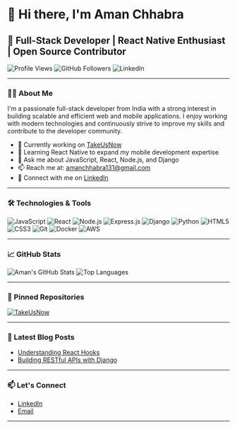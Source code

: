 # 👋 Hi there, I'm Aman Chhabra

## 🚀 Full-Stack Developer | React Native Enthusiast | Open Source Contributor

![Profile Views](https://komarev.com/ghpvc/?username=a123m&style=flat-square)
![GitHub Followers](https://img.shields.io/github/followers/a123m?style=social)
![LinkedIn](https://img.shields.io/badge/LinkedIn-aman%20chhabra-blue?logo=linkedin&style=flat-square)

---

### 🧑‍💻 About Me

I'm a passionate full-stack developer from India with a strong interest in building scalable and efficient web and mobile applications. I enjoy working with modern technologies and continuously strive to improve my skills and contribute to the developer community.

- 🔭 Currently working on [TakeUsNow](https://github.com/a123m/TakeUsNow)
- 🌱 Learning React Native to expand my mobile development expertise
- 💬 Ask me about JavaScript, React, Node.js, and Django
- 📫 Reach me at: amanchhabra131@gmail.com
- 💼 Connect with me on [LinkedIn](https://www.linkedin.com/in/amanchhabra131/)

---

### 🛠️ Technologies & Tools

![JavaScript](https://img.shields.io/badge/-JavaScript-black?logo=javascript)
![React](https://img.shields.io/badge/-React-black?logo=react)
![Node.js](https://img.shields.io/badge/-Node.js-black?logo=node.js)
![Express.js](https://img.shields.io/badge/-Express.js-black?logo=express)
![Django](https://img.shields.io/badge/-Django-black?logo=django)
![Python](https://img.shields.io/badge/-Python-black?logo=python)
![HTML5](https://img.shields.io/badge/-HTML5-black?logo=html5)
![CSS3](https://img.shields.io/badge/-CSS3-black?logo=css3)
![Git](https://img.shields.io/badge/-Git-black?logo=git)
![Docker](https://img.shields.io/badge/-Docker-black?logo=docker)
![AWS](https://img.shields.io/badge/-AWS-black?logo=amazon-aws)

---

### 📈 GitHub Stats

![Aman's GitHub Stats](https://github-readme-stats.vercel.app/api?username=a123m&show_icons=true&theme=radical)
![Top Languages](https://github-readme-stats.vercel.app/api/top-langs/?username=a123m&layout=compact&theme=radical)

---

### 📌 Pinned Repositories

[![TakeUsNow](https://github-readme-stats.vercel.app/api/pin/?username=a123m&repo=TakeUsNow&theme=radical)](https://github.com/a123m/TakeUsNow)

---

### 📝 Latest Blog Posts

<!-- BLOG-POST-LIST:START -->
<!-- Replace with your blog posts using GitHub Actions or a static list -->
- [Understanding React Hooks](https://yourblog.com/react-hooks)
- [Building RESTful APIs with Django](https://yourblog.com/django-rest-api)
<!-- BLOG-POST-LIST:END -->

---

### 📫 Let's Connect

- [LinkedIn](https://www.linkedin.com/in/amanchhabra131/)
- [Email](mailto:amanchhabra131@gmail.com)

---

